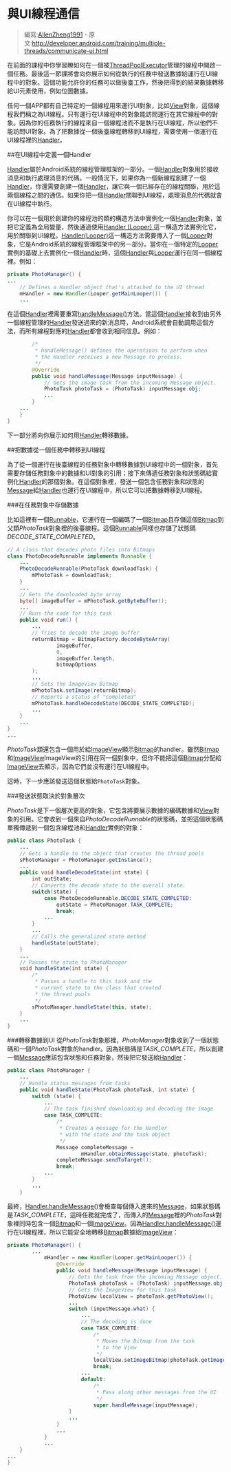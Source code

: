 # 與UI線程通信

> 編寫:[AllenZheng1991](https://github.com/AllenZheng1991) - 原文:<http://developer.android.com/training/multiple-threads/communicate-ui.html>

在前面的課程中你學習瞭如何在一個被[ThreadPoolExecutor](http://developer.android.com/reference/java/util/concurrent/ThreadPoolExecutor.html)管理的線程中開啟一個任務。最後這一節課將會向你展示如何從執行的任務中發送數據給運行在UI線程中的對象。這個功能允許你的任務可以做後臺工作，然後把得到的結果數據轉移給UI元素使用，例如位圖數據。

任何一個APP都有自己特定的一個線程用來運行UI對象，比如[View](http://developer.android.com/reference/android/view/View.html)對象，這個線程我們稱之為UI線程。只有運行在UI線程中的對象能訪問運行在其它線程中的對象。因為你的任務執行的線程來自一個線程池而不是執行在UI線程，所以他們不能訪問UI對象。為了把數據從一個後臺線程轉移到UI線程，需要使用一個運行在UI線程裡的[Handler](http://developer.android.com/reference/android/os/Handler.html)。

##在UI線程中定義一個Handler

[Handler](http://developer.android.com/reference/android/os/Handler.html)屬於Android系統的線程管理框架的一部分。一個[Handler](http://developer.android.com/reference/android/os/Handler.html)對象用於接收消息和執行處理消息的代碼。一般情況下，如果你為一個新線程創建了一個[Handler](http://developer.android.com/reference/android/os/Handler.html)，你還需要創建一個[Handler](http://developer.android.com/reference/android/os/Handler.html)，讓它與一個已經存在的線程關聯，用於這兩個線程之間的通信。如果你把一個[Handler](http://developer.android.com/reference/android/os/Handler.html)關聯到UI線程，處理消息的代碼就會在UI線程中執行。

你可以在一個用於創建你的線程池的類的構造方法中實例化一個[Handler](http://developer.android.com/reference/android/os/Handler.html)對象，並把它定義為全局變量，然後通過使用[Handler (Looper) ](http://developer.android.com/reference/android/os/Handler.html#Handler)這一構造方法實例化它，用於關聯到UI線程。<a href="http://developer.android.com/reference/android/os/Handler.html#Handler(android.os.Looper)" target="_blank">Handler(Looper)</a>這一構造方法需要傳入了一個[Looper](http://developer.android.com/reference/android/os/Looper.html)對象，它是Android系統的線程管理框架中的另一部分。當你在一個特定的[Looper](http://developer.android.com/reference/android/os/Looper.html)實例的基礎上去實例化一個[Handler](http://developer.android.com/reference/android/os/Handler.html)時，這個[Handler](http://developer.android.com/reference/android/os/Handler.html)與[Looper](http://developer.android.com/reference/android/os/Looper.html)運行在同一個線程裡。例如：

```java
private PhotoManager() {
...
    // Defines a Handler object that's attached to the UI thread
    mHandler = new Handler(Looper.getMainLooper()) {
    ...
```

在這個[Handler](http://developer.android.com/reference/android/os/Handler.html)裡需要重寫<a href="http://developer.android.com/reference/android/os/Handler.html#handleMessage(android.os.Message)" target="_blank">handleMessage()</a>方法。當這個[Handler](http://developer.android.com/reference/android/os/Handler.html)接收到由另外一個線程管理的[Handler](http://developer.android.com/reference/android/os/Handler.html)發送過來的新消息時，Android系統會自動調用這個方法，而所有線程對應的[Handler](http://developer.android.com/reference/android/os/Handler.html)都會收到相同信息。例如：

```java
        /*
         * handleMessage() defines the operations to perform when
         * the Handler receives a new Message to process.
         */
        @Override
        public void handleMessage(Message inputMessage) {
            // Gets the image task from the incoming Message object.
            PhotoTask photoTask = (PhotoTask) inputMessage.obj;
            ...
        }
    ...
    }
}
```

下一部分將向你展示如何用[Handler](http://developer.android.com/reference/android/os/Handler.html)轉移數據。

##把數據從一個任務中轉移到UI線程

為了從一個運行在後臺線程的任務對象中轉移數據到UI線程中的一個對象，首先需要存儲任務對象中的數據和UI對象的引用；接下來傳遞任務對象和狀態碼給實例化[Handler](http://developer.android.com/reference/android/os/Handler.html)的那個對象。在這個對象裡，發送一個包含任務對象和狀態的[Message](http://developer.android.com/reference/android/os/Message.html)給[Handler](http://developer.android.com/reference/android/os/Handler.html)也運行在UI線程中，所以它可以把數據轉移到UI線程。

###在任務對象中存儲數據

比如這裡有一個[Runnable](http://developer.android.com/reference/java/lang/Runnable.html)，它運行在一個編碼了一個[Bitmap](http://developer.android.com/reference/android/graphics/Bitmap.html)且存儲這個[Bitmap](http://developer.android.com/reference/android/graphics/Bitmap.html)到父類*PhotoTask*對象裡的後臺線程。這個[Runnable](http://developer.android.com/reference/java/lang/Runnable.html)同樣也存儲了狀態碼*DECODE_STATE_COMPLETED*。

```java
// A class that decodes photo files into Bitmaps
class PhotoDecodeRunnable implements Runnable {
    ...
    PhotoDecodeRunnable(PhotoTask downloadTask) {
        mPhotoTask = downloadTask;
    }
    ...
    // Gets the downloaded byte array
    byte[] imageBuffer = mPhotoTask.getByteBuffer();
    ...
    // Runs the code for this task
    public void run() {
        ...
        // Tries to decode the image buffer
        returnBitmap = BitmapFactory.decodeByteArray(
                imageBuffer,
                0,
                imageBuffer.length,
                bitmapOptions
        );
        ...
        // Sets the ImageView Bitmap
        mPhotoTask.setImage(returnBitmap);
        // Reports a status of "completed"
        mPhotoTask.handleDecodeState(DECODE_STATE_COMPLETED);
        ...
    }
    ...
}
...
```

*PhotoTask*類還包含一個用於給[ImageView](http://developer.android.com/reference/android/widget/ImageView.html)顯示[Bitmap](http://developer.android.com/reference/android/graphics/Bitmap.html)的handler。雖然[Bitmap](http://developer.android.com/reference/android/graphics/Bitmap.html)和[ImageView](http://developer.android.com/reference/android/widget/ImageView.html)ImageView</a>的引用在同一個對象中，但你不能把這個[Bitmap](http://developer.android.com/reference/android/graphics/Bitmap.html)分配給[ImageView](http://developer.android.com/reference/android/widget/ImageView.html)去顯示，因為它們並沒有運行在UI線程中。

這時，下一步應該發送這個狀態給`PhotoTask`對象。

###發送狀態取決於對象層次

*PhotoTask*是下一個層次更高的對象，它包含將要展示數據的編碼數據和[View](http://developer.android.com/reference/android/view/View.html)對象的引用。它會收到一個來自*PhotoDecodeRunnable*的狀態碼，並把這個狀態碼單獨傳遞到一個包含線程池和[Handler](http://developer.android.com/reference/android/os/Handler.html)實例的對象：

```java
public class PhotoTask {
    ...
    // Gets a handle to the object that creates the thread pools
    sPhotoManager = PhotoManager.getInstance();
    ...
    public void handleDecodeState(int state) {
        int outState;
        // Converts the decode state to the overall state.
        switch(state) {
            case PhotoDecodeRunnable.DECODE_STATE_COMPLETED:
                outState = PhotoManager.TASK_COMPLETE;
                break;
            ...
        }
        ...
        // Calls the generalized state method
        handleState(outState);
    }
    ...
    // Passes the state to PhotoManager
    void handleState(int state) {
        /*
         * Passes a handle to this task and the
         * current state to the class that created
         * the thread pools
         */
        sPhotoManager.handleState(this, state);
    }
    ...
}
```

###轉移數據到UI
從*PhotoTask*對象那裡，*PhotoManager*對象收到了一個狀態碼和一個*PhotoTask*對象的handler。因為狀態碼是*TASK_COMPLETE*，所以創建一個[Message](http://developer.android.com/reference/android/os/Message.html)應該包含狀態和任務對象，然後把它發送給[Handler](http://developer.android.com/reference/android/os/Handler.html)：

```java
public class PhotoManager {
    ...
    // Handle status messages from tasks
    public void handleState(PhotoTask photoTask, int state) {
        switch (state) {
            ...
            // The task finished downloading and decoding the image
            case TASK_COMPLETE:
                /*
                 * Creates a message for the Handler
                 * with the state and the task object
                 */
                Message completeMessage =
                        mHandler.obtainMessage(state, photoTask);
                completeMessage.sendToTarget();
                break;
            ...
        }
        ...
    }
```

最終，<a href="http://developer.android.com/reference/android/os/Handler.html#handleMessage(android.os.Message)" target="_blank">Handler.handleMessage()</a>會檢查每個傳入進來的[Message](http://developer.android.com/reference/android/os/Message.html)，如果狀態碼是*TASK_COMPLETE*，這時任務就完成了，而傳入的[Message](http://developer.android.com/reference/android/os/Message.html)裡的*PhotoTask*對象裡同時包含一個[Bitmap](http://developer.android.com/reference/android/graphics/Bitmap.html)和一個[ImageView](http://developer.android.com/reference/android/widget/ImageView.html)。因為<a href="http://developer.android.com/reference/android/os/Handler.html#handleMessage(android.os.Message)" target="_blank">Handler.handleMessage()</a>運行在UI線程裡，所以它能安全地轉移[Bitmap](http://developer.android.com/reference/android/graphics/Bitmap.html)數據給[ImageView](http://developer.android.com/reference/android/widget/ImageView.html)：

```java
private PhotoManager() {
        ...
            mHandler = new Handler(Looper.getMainLooper()) {
                @Override
                public void handleMessage(Message inputMessage) {
                    // Gets the task from the incoming Message object.
                    PhotoTask photoTask = (PhotoTask) inputMessage.obj;
                    // Gets the ImageView for this task
                    PhotoView localView = photoTask.getPhotoView();
                    ...
                    switch (inputMessage.what) {
                        ...
                        // The decoding is done
                        case TASK_COMPLETE:
                            /*
                             * Moves the Bitmap from the task
                             * to the View
                             */
                            localView.setImageBitmap(photoTask.getImage());
                            break;
                        ...
                        default:
                            /*
                             * Pass along other messages from the UI
                             */
                            super.handleMessage(inputMessage);
                    }
                    ...
                }
                ...
            }
            ...
    }
...
}
```

